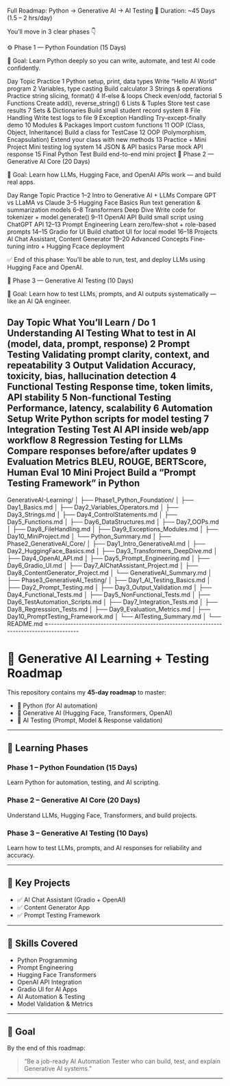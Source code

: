 Full Roadmap: Python → Generative AI → AI Testing
📆 Duration: ~45 Days (1.5 – 2 hrs/day)

You’ll move in 3 clear phases 👇

⚙️ Phase 1 — Python Foundation (15 Days)

🎯 Goal: Learn Python deeply so you can write, automate, and test AI code confidently.

Day	Topic	Practice
1	Python setup, print, data types	               Write  “Hello AI World” program
2	Variables, type casting	                    Build calculator
3	Strings & operations	                   Practice string slicing, format()
4	If-else & loops	                          Check even/odd, factorial
5	Functions	                              Create add(), reverse_string()
6	Lists & Tuples	                       Store test case results
7	Sets & Dictionaries	                    Build small student record system
8	File Handling                         	Write test logs to file
9	Exception Handling                  	Try-except-finally demo
10	Modules & Packages                     	Import custom functions
11	OOP (Class, Object, Inheritance)    	Build a class for TestCase
12	OOP (Polymorphism, Encapsulation)	  Extend your class with new methods
13	Practice + Mini Project	              Mini testing log system
14	JSON & API basics	                 Parse mock API response
15	Final Python Test	                Build end-to-end mini project
🤖 Phase 2 — Generative AI Core (20 Days)

🎯 Goal: Learn how LLMs, Hugging Face, and OpenAI APIs work — and build real apps.

Day Range	       Topic	                           Practice
1–2	        Intro to Generative AI + LLMs	       Compare GPT vs LLaMA vs Claude
3–5	          Hugging Face Basics        	Run text generation & summarization models
6–8	         Transformers Deep Dive	       Write code for tokenizer + model.generate()
9–11	         OpenAI API	                          Build small script using ChatGPT API
12–13	      Prompt Engineering            	Learn zero/few-shot + role-based prompts
14–15	      Gradio for UI	                          Build chatbot UI for local model
16–18	         Projects	                       AI Chat Assistant, Content Generator
19–20	     Advanced Concepts	               Fine-tuning intro + Hugging Fcace deployment

✅ End of this phase:
You’ll be able to run, test, and deploy LLMs using Hugging Face and OpenAI.

🧪 Phase 3 — Generative AI Testing (10 Days)

🎯 Goal: Learn how to test LLMs, prompts, and AI outputs systematically — like an AI QA engineer.

Day	        Topic	                   What You’ll Learn / Do
1	  Understanding AI Testing 	      What to test in AI (model, data, prompt, response)
2	 Prompt Testing	                  Validating prompt clarity, context, and repeatability
3	Output Validation	              Accuracy, toxicity, bias, hallucination detection
4	Functional Testing	               Response time, token limits, API stability
5	Non-functional Testing	           Performance, latency, scalability
6	Automation Setup                	Write Python scripts for model testing
7	Integration Testing	                Test AI API inside web/app workflow
8	Regression Testing for LLMs     	Compare responses before/after updates
9	Evaluation Metrics	                 BLEU, ROUGE, BERTScore, Human Eval
10	Mini Project	                  Build a “Prompt Testing Framework” in Python
-------------------------------------------------------------------------------------------

GenerativeAI-Learning/
│
├── Phase1_Python_Foundation/
│   ├── Day1_Basics.md
│   ├── Day2_Variables_Operators.md
│   ├── Day3_Strings.md
│   ├── Day4_ControlStatements.md
│   ├── Day5_Functions.md
│   ├── Day6_DataStructures.md
│   ├── Day7_OOPs.md
│   ├── Day8_FileHandling.md
│   ├── Day9_Exceptions_Modules.md
│   ├── Day10_MiniProject.md
│   └── Python_Summary.md
│
├── Phase2_GenerativeAI_Core/
│   ├── Day1_Intro_GenerativeAI.md
│   ├── Day2_HuggingFace_Basics.md
│   ├── Day3_Transformers_DeepDive.md
│   ├── Day4_OpenAI_API.md
│   ├── Day5_Prompt_Engineering.md
│   ├── Day6_Gradio_UI.md
│   ├── Day7_AIChatAssistant_Project.md
│   ├── Day8_ContentGenerator_Project.md
│   └── GenerativeAI_Summary.md
│
├── Phase3_GenerativeAI_Testing/
│   ├── Day1_AI_Testing_Basics.md
│   ├── Day2_Prompt_Testing.md
│   ├── Day3_Output_Validation.md
│   ├── Day4_Functional_Tests.md
│   ├── Day5_NonFunctional_Tests.md
│   ├── Day6_TestAutomation_Scripts.md
│   ├── Day7_Integration_Tests.md
│   ├── Day8_Regresssion_Tests.md
│   ├── Day9_Evaluation_Metrics.md
│   ├── Day10_PromptTesting_Framework.md
│   └── AITesting_Summary.md
│
└── README.md
=-----------------------------------------------------------------------------------------


# 🚀 Generative AI Learning + Testing Roadmap

This repository contains my **45-day roadmap** to master:
- 🐍 Python (for AI automation)
- 🤖 Generative AI (Hugging Face, Transformers, OpenAI)
- 🧪 AI Testing (Prompt, Model & Response validation)

---

## 📅 Learning Phases

### Phase 1 – Python Foundation (15 Days)
Learn Python for automation, testing, and AI scripting.

### Phase 2 – Generative AI Core (20 Days)
Understand LLMs, Hugging Face, Transformers, and build projects.

### Phase 3 – Generative AI Testing (10 Days)
Learn how to test LLMs, prompts, and AI responses for reliability and accuracy.

---

## 🧩 Key Projects
- ✅ AI Chat Assistant (Gradio + OpenAI)
- ✅ Content Generator App
- ✅ Prompt Testing Framework

---

## 🧠 Skills Covered
- Python Programming  
- Prompt Engineering  
- Hugging Face Transformers  
- OpenAI API Integration  
- Gradio UI for AI Apps  
- AI Automation & Testing  
- Model Validation & Metrics  

---

## 🏁 Goal
By the end of this roadmap:
> “Be a job-ready AI Automation Tester who can build, test, and explain Generative AI systems.”
-------------------------------------------------------------------------------------------